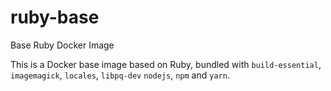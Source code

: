 # ruby-base

Base Ruby Docker Image

This is a Docker base image based on Ruby, bundled with `build-essential`, `imagemagick`, `locales`, `libpq-dev` `nodejs`, `npm` and `yarn`.
